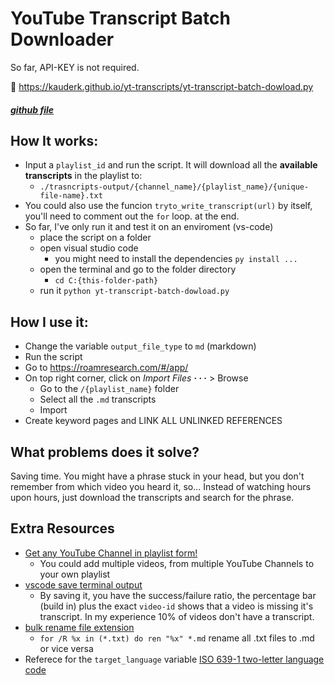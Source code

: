 # YouTube Transcript Batch Downloader
So far, API-KEY is not required.

📄 https://kauderk.github.io/yt-transcripts/yt-transcript-batch-dowload.py
##### [github file](https://github.com/kauderk/kauderk.github.io/blob/main/yt-transcripts/yt-transcript-batch-dowload.py)

## How It works:
- Input a `playlist_id` and run the script. It will download all the **available transcripts** in the playlist to:
    - `./trasncripts-output/{channel_name}/{playlist_name}/{unique-file-name}.txt`
- You could also use the funcion `tryto_write_transcript(url)` by itself, you'll need to comment out the `for` loop. at the end.
- So far, I've only run it and test it on an enviroment (vs-code)
    - place the script on a folder
    - open visual studio code
        - you might need to install the dependencies `py install ...`
    - open the terminal and go to the folder directory
        - `cd C:{this-folder-path}`
    - run it `python yt-transcript-batch-dowload.py`

## How I use it:
- Change the variable `output_file_type` to `md` (markdown)
- Run the script
- Go to https://roamresearch.com/#/app/
- On top right corner, click on *Import Files* **· · ·** > Browse
    - Go to the `/{playlist_name}` folder
    - Select all the `.md` transcripts
    - Import
- Create keyword pages and LINK ALL UNLINKED REFERENCES

## What problems does it solve?
Saving time. You might have a phrase stuck in your head, but you don't remember from which video you heard it, so... Instead of watching hours upon hours, just download the transcripts and search for the phrase.

## Extra Resources
- [Get any YouTube Channel in playlist form!](https://webapps.stackexchange.com/questions/106815/how-to-find-videos-i-havent-watched-on-a-youtube-channel#:~:text=Go%20into%20any%20video%20of%20the%20channel%20you%20want)
    - You could add multiple videos, from multiple YouTube Channels to your own playlist
- [vscode save terminal output](https://codetryout.com/vscode-save-terminal-output/)
    - By saving it, you have the success/failure ratio, the percentage bar (build in) plus the exact `video-id` shows that a video is missing it's transcript. In my experience 10% of videos don't have a transcript.
- [bulk rename file extension](https://windowsloop.com/bulk-rename-file-extension/)
    - `for /R %x in (*.txt) do ren "%x" *.md` rename all .txt files to .md or vice versa 
- Referece for the `target_language` variable [ISO 639-1 two-letter language code](http://www.loc.gov/standards/iso639-2/php/code_list.php)

